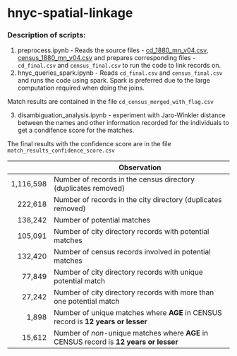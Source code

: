 # hnyc-spatial-linkage

### Description of scripts:
1. preprocess.ipynb - Reads the source files - [cd_1880_mn_v04.csv](https://drive.google.com/open?id=1jfTtmmBLtWpJydUI2nRJQYXrzDHx8K-q), [census_1880_mn_v04.csv](https://drive.google.com/open?id=11jpmKMhbB0waX7vwwn5_5sBu4nBfvJ-F) and prepares corresponding files - `cd_final.csv` and `census_final.csv` to run the code to link records on.
2. hnyc_queries_spark.ipynb - Reads `cd_final.csv` and `census_final.csv` and runs the code using spark. Spark is preferred due to the large computation required when doing the joins.

Match results are contained in the file `cd_census_merged_with_flag.csv`

3. disambiguation_analysis.ipynb - experiment with Jaro-Winkler distance between the names and other information recorded for the individuals to get a condifence score for the matches. 

The final results with the confidence score are in the file `match_results_confidence_score.csv`



| | Observation |
| -------------: |-----|
| 1,116,598 | Number of records in the census directory (duplicates removed)|
| 222,618 | Number of records in the city directory (duplicates removed)| 
| 138,242 | Number of potential matches |
| 105,091 | Number of city directory records with potential matches |
| 132,420 | Number of census records involved in potential matches |
| 77,849 | Number of city directory records with unique potential match |
| 27,242 | Number of city directory records with more than one potential match |
| 1,898 | Number of unique matches where **AGE** in CENSUS record is **12 years or lesser** |
| 15,612 | Number of *non*-unique matches where **AGE** in CENSUS record is **12 years or lesser** |

